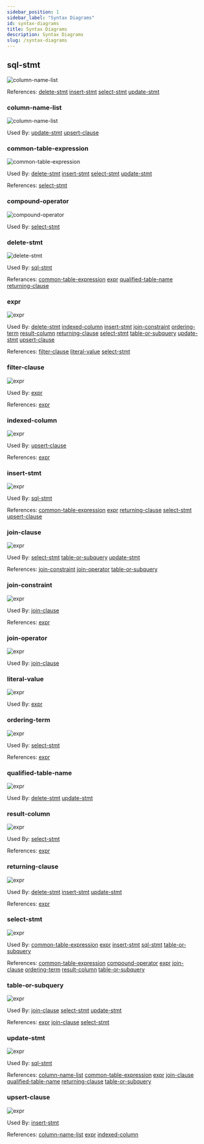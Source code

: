 ```yaml
---
sidebar_position: 1
sidebar_label: "Syntax Diagrams"
id: syntax-diagrams
title: Syntax Diagrams
description: Syntax Diagrams
slug: /syntax-diagrams
---
```

<a name="sql-stmt" ></a>

## sql-stmt
![column-name-list](../sql-as-understood-by-kwil/svg/sql-stmt.svg)

References: [delete-stmt](#delete-stmt) [insert-stmt](#insert-stmt) [select-stmt](#select-stmt) [update-stmt](#update-stmt)

<a name="column-name-list" ></a>

### column-name-list
![column-name-list](../sql-as-understood-by-kwil/svg/column-name-list.svg)

Used By: [update-stmt](#update-stmt) [upsert-clause](#upsert-clause)

<a name="common-table-expression" ></a>

### common-table-expression
![common-table-expression](../sql-as-understood-by-kwil/svg/common-table-expression.svg)

Used By: [delete-stmt](#delete-stmt) [insert-stmt](#insert-stmt) [select-stmt](#select-stmt) [update-stmt](#update-stmt)

References: [select-stmt](#select-stmt)

<a name="compound-operator" ></a>

### compound-operator
![compound-operator](../sql-as-understood-by-kwil/svg/compound-operator.svg)

Used By: [select-stmt](#select-stmt)

<a name="delete-stmt" ></a>

### delete-stmt
![delete-stmt](../sql-as-understood-by-kwil/svg/delete-stmt.svg)

Used By: [sql-stmt](#sql-stmt)

Referances: [common-table-expression](#common-table-expression) [expr](#expr) [qualified-table-name](#qualified-table-name) [returning-clause](#returning-clause)

<a name="expr" ></a>

### expr
![expr](../sql-as-understood-by-kwil/svg/expr.svg)

Used By: [delete-stmt](#delete-stmt) [indexed-column](#indexed-column) [insert-stmt](#insert-stmt) [join-constraint](#join-constraint) [ordering-term](#ordering-term) [result-column](#result-column) [returning-clause](#returning-clause) [select-stmt](#select-stmt) [table-or-subquery](#table-or-subquery) [update-stmt](#update-stmt) [upsert-clause](#upsert-clause)

References: [filter-clause](#filter-clause) [literal-value](#literal-value) [select-stmt](#select-stmt)

<a name="filter-clause" ></a>

### filter-clause
![expr](../sql-as-understood-by-kwil/svg/filter-clause.svg)

Used By: [expr](#expr)

References: [expr](#expr)

<a name="indexed-column" ></a>

### indexed-column
![expr](../sql-as-understood-by-kwil/svg/indexed-column.svg)

Used By: [upsert-clause](#upsert-clause)

References: [expr](#expr)

<a name="insert-stmt" ></a>

### insert-stmt
![expr](../sql-as-understood-by-kwil/svg/insert-stmt.svg)

Used By: [sql-stmt](#sql-stmt)

References: [common-table-expression](#common-table-expression) [expr](#expr) [returning-clause](#returning-clause) [select-stmt](#select-stmt) [upsert-clause](#upsert-clause)

<a name="join-clause" ></a>

### join-clause
![expr](../sql-as-understood-by-kwil/svg/join-clause.svg)

Used By: [select-stmt](#select-stmt) [table-or-subquery](#table-or-subquery) [update-stmt](#update-stmt)

References: [join-constraint](#join-constraint) [join-operator](#join-operator) [table-or-subquery](#table-or-subquery)

<a name="join-constraint" ></a>

### join-constraint
![expr](../sql-as-understood-by-kwil/svg/join-constraint.svg)

Used By: [join-clause](#join-clause)

References: [expr](#expr)

<a name="join-operator" ></a>

### join-operator
![expr](../sql-as-understood-by-kwil/svg/join-operator.svg)

Used By: [join-clause](#join-clause)

<a name="literal-value" ></a>

### literal-value
![expr](../sql-as-understood-by-kwil/svg/literal-value.svg)

Used By: [expr](#expr)

<a name="ordering-term" ></a>

### ordering-term
![expr](../sql-as-understood-by-kwil/svg/ordering-term.svg)

Used By: [select-stmt](#delete-stmt) 

References: [expr](#expr)

<a name="qualified-table-name" ></a>

### qualified-table-name
![expr](../sql-as-understood-by-kwil/svg/qualified-table-name.svg)

Used By: [delete-stmt](#delete-stmt) [update-stmt](#update-stmt)

<a name="result-column" ></a>

### result-column
![expr](../sql-as-understood-by-kwil/svg/result-column.svg)

Used By: [select-stmt](#delete-stmt) 

References: [expr](#expr)

<a name="returning-clause" ></a>

### returning-clause
![expr](../sql-as-understood-by-kwil/svg/returning-clause.svg)

Used By: [delete-stmt](#delete-stmt) [insert-stmt](#insert-stmt) [update-stmt](#update-stmt) 

References: [expr](#expr)

<a name="select-stmt" ></a>

### select-stmt
![expr](../sql-as-understood-by-kwil/svg/select-stmt.svg)

Used By: [common-table-expression](#common-table-expression) [expr](#expr) [insert-stmt](#insert-stmt) [sql-stmt](#sql-stmt) [table-or-subquery](#table-or-subquery)

References: [common-table-expression](#common-table-expression) [compound-operator](#compound-operator) [expr](#expr) [join-clause](#join-clause) [ordering-term](#ordering-term) [result-column](#result-column) [table-or-subquery](#table-or-subquery)

<a name="table-or-subquery" ></a>

### table-or-subquery
![expr](../sql-as-understood-by-kwil/svg/table-or-subquery.svg)

Used By: [join-clause](#join-clause) [select-stmt](#select-stmt) [update-stmt](#update-stmt)

References: [expr](#expr) [join-clause](#join-clause) [select-stmt](#select-stmt)

<a name="update-stmt" ></a>

### update-stmt
![expr](../sql-as-understood-by-kwil/svg/update-stmt.svg)

Used By: [sql-stmt](#sql-stmt)

References: [column-name-list](#column-name-list) [common-table-expression](#common-table-expression) [expr](#expr) [join-clause](#join-clause) [qualified-table-name](#qualified-table-name) [returning-clause](#returning-clause) [table-or-subquery](#table-or-subquery)

<a name="upsert-clause" ></a>

### upsert-clause
![expr](../sql-as-understood-by-kwil/svg/upsert-clause.svg)

Used By: [insert-stmt](#insert-stmt)

References: [column-name-list](#column-name-list) [expr](#expr) [indexed-column](#indexed-column) 